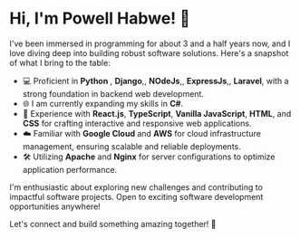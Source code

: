 # Hi, I'm Powell Habwe! 👋

I've been immersed in programming for about 3 and a half years now, and I love diving deep into building robust software solutions. 
Here's a snapshot of what I bring to the table:

- 💻 Proficient in **Python** , **Django**,, **NOdeJs**,, **ExpressJs**,, **Laravel**, with a strong foundation in backend web development.
- 🌐 I am currently expanding my skills in **C#**.
- 🚀 Experience with **React.js**, **TypeScript**, **Vanilla JavaScript**, **HTML**, and **CSS** for crafting interactive and responsive web applications.
- ☁️ Familiar with **Google Cloud** and **AWS** for cloud infrastructure management, ensuring scalable and reliable deployments.
- 🛠️ Utilizing **Apache** and **Nginx** for server configurations to optimize application performance.

I'm enthusiastic about exploring new challenges and contributing to impactful software projects. Open to exciting software development opportunities anywhere!

Let's connect and build something amazing together! 🚀
